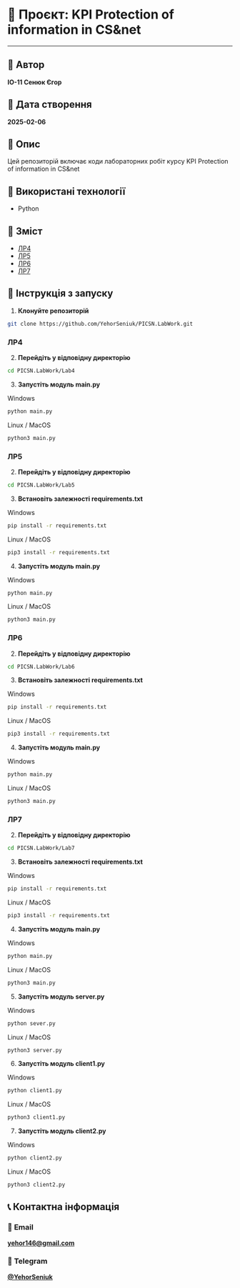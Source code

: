 # 📄 Проєкт: **KPI Protection of information in CS&net**

---

## 📌 Автор
**ІО-11 Сенюк Єгор**

## 📅 Дата створення
**2025-02-06**

## 📖 Опис  
Цей репозиторій включає коди лабораторних робіт курсу KPI Protection of information in CS&net

## 🔧 Використані технології  
- Python

## 📜 Зміст
  - [ЛР4](#ЛР4)
  - [ЛР5](#ЛР5)
  - [ЛР6](#ЛР6)
  - [ЛР7](#ЛР7)

## 🚀 Інструкція з запуску  
1. **Клонуйте репозиторій**  
```bash
git clone https://github.com/YehorSeniuk/PICSN.LabWork.git
```

### ЛР4
2. **Перейдіть у відповідну директорію**
```bash
cd PICSN.LabWork/Lab4
```
3. **Запустіть модуль main.py**

Windows
```bash
python main.py
```
Linux / MacOS
```bash
python3 main.py
```
### ЛР5
2. **Перейдіть у відповідну директорію**
```bash
cd PICSN.LabWork/Lab5
```
3. **Встановіть залежності requirements.txt**

Windows
```bash
pip install -r requirements.txt
```
Linux / MacOS
```bash
pip3 install -r requirements.txt
```
4. **Запустіть модуль main.py**

Windows
```bash
python main.py
```
Linux / MacOS
```bash
python3 main.py
```

### ЛР6
2. **Перейдіть у відповідну директорію**
```bash
cd PICSN.LabWork/Lab6
```
3. **Встановіть залежності requirements.txt**

Windows
```bash
pip install -r requirements.txt
```
Linux / MacOS
```bash
pip3 install -r requirements.txt
```
4. **Запустіть модуль main.py**

Windows
```bash
python main.py
```
Linux / MacOS
```bash
python3 main.py
```

### ЛР7
2. **Перейдіть у відповідну директорію**
```bash
cd PICSN.LabWork/Lab7
```
3. **Встановіть залежності requirements.txt**

Windows
```bash
pip install -r requirements.txt
```
Linux / MacOS
```bash
pip3 install -r requirements.txt
```
4. **Запустіть модуль main.py**

Windows
```bash
python main.py
```
Linux / MacOS
```bash
python3 main.py
```

5. **Запустіть модуль server.py**

Windows
```bash
python sever.py
```
Linux / MacOS
```bash
python3 server.py
```

6. **Запустіть модуль client1.py**

Windows
```bash
python client1.py
```
Linux / MacOS
```bash
python3 client1.py
```

7. **Запустіть модуль client2.py**

Windows
```bash
python client2.py
```
Linux / MacOS
```bash
python3 client2.py
```

## 📞 Контактна інформація

### 📧 **Email**
[**yehor146@gmail.com**](mailto:yehor146@gmail.com)

### 📱 **Telegram**
[**@YehorSeniuk**](https://t.me/YehorSeniuk)


